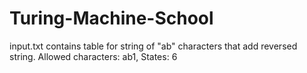# Turing-Machine-School
input.txt contains table for string of "ab" characters that add reversed string. Allowed characters: ab1, States: 6

